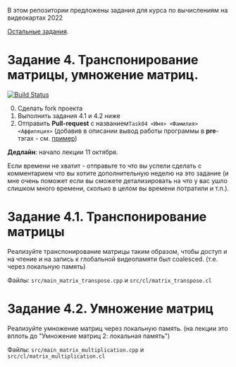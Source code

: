 В этом репозитории предложены задания для курса по вычислениям на видеокартах 2022

[Остальные задания](https://github.com/GPGPUCourse/GPGPUTasks2022/).

# Задание 4. Транспонирование матрицы, умножение матриц.

[![Build Status](https://github.com/GPGPUCourse/GPGPUTasks2022/actions/workflows/cmake.yml/badge.svg?branch=task04&event=push)](https://github.com/GPGPUCourse/GPGPUTasks2022/actions/workflows/cmake.yml)

0. Сделать fork проекта
1. Выполнить задания 4.1 и 4.2 ниже
2. Отправить **Pull-request** с названием```Task04 <Имя> <Фамилия> <Аффиляция>``` (добавив в описании вывод работы программы в **pre**-тэгах - см. [пример](https://raw.githubusercontent.com/GPGPUCourse/GPGPUTasks2022/task04/.github/pull_request_example.md))

**Дедлайн**: начало лекции 11 октября.

Если времени не хватит - отправьте то что вы успели сделать с комментарием что вы хотите дополнительную неделю на это задание
(и мне очень поможет если вы сможете детализировать на что у вас ушло слишком много времени, сколько в целом вы времени потратили и т.п.).

Задание 4.1. Транспонирование матрицы
=========

Реализуйте транспонирование матрицы таким образом, чтобы доступ и на чтение и на запись к глобальной видеопамяти был coalesced. (т.е. через локальную память)

Файлы: ```src/main_matrix_transpose.cpp``` и ```src/cl/matrix_transpose.cl```

Задание 4.2. Умножение матриц
=========

Реализуйте умножение матриц через локальную память. (на лекции это вплоть до "Умножение матриц 2: локальная память")

Файлы: ```src/main_matrix_multiplication.cpp``` и ```src/cl/matrix_multiplication.cl```
